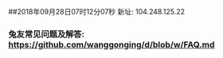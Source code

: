 ##2018年09月28日07时12分07秒 新址: 104.248.125.22
### 兔友常见问题及解答: https://github.com/wanggonging/d/blob/w/FAQ.md
